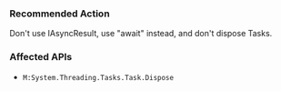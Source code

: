 ### Recommended Action
Don't use IAsyncResult, use "await" instead, and don't dispose Tasks.

### Affected APIs
* `M:System.Threading.Tasks.Task.Dispose`
